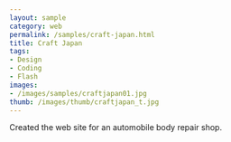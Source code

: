 ```yaml
---
layout: sample
category: web
permalink: /samples/craft-japan.html
title: Craft Japan
tags:
- Design
- Coding
- Flash
images:
- /images/samples/craftjapan01.jpg
thumb: /images/thumb/craftjapan_t.jpg
---
```

Created the web site for an automobile body repair shop.
